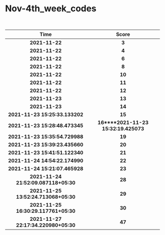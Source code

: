 # Nov-4th_week_codes
<br>

Time      | Score
:--------------:|:----------------:
**2021-11-22** | **3**
**2021-11-22** | **4**    
**2021-11-22** | **6**
**2021-11-22** | **8**
**2021-11-22** | **10**
**2021-11-22** | **11**
**2021-11-22** | **12**
**2021-11-23** | **13**
**2021-11-23** | **14**
**2021-11-23 15:25:33.133202** | **15**
**2021-11-23 15:28:48.473345** | **16****2021-11-23 15:32:19.425073** | **17****2021-11-23 15:34:07.047692** | **18**
**2021-11-23 15:35:54.729988** | **19**
**2021-11-23 15:39:23.435660** | **20**
**2021-11-23 15:41:51.122340** | **21**
**2021-11-24 14:54:22.174990** | **22**
**2021-11-24 15:21:07.465928** | **23**
**2021-11-24 21:52:09.087118+05:30** | **28**
**2021-11-25 13:52:24.713068+05:30** | **29**
**2021-11-25 16:30:29.117761+05:30** | **30**
**2021-11-27 22:17:34.220980+05:30** | **47**